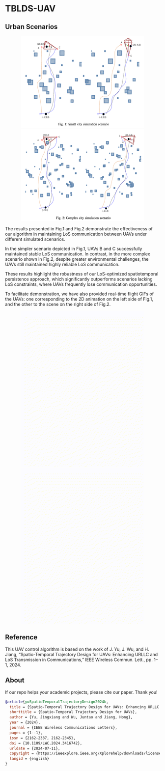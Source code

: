 # TBLDS-UAV

## Urban Scenarios

<p align="center">
  <img src="./assets/CIRYs1.png" alt="CIRYs1 Scenario" width="400"/>
  <img src="./assets/CIRYs2.png" alt="CIRYs2 Scenario" width="400"/>
</p>

The results presented in Fig.1 and Fig.2 demonstrate the effectiveness of our algorithm in maintaining LoS communication between UAVs under different simulated scenarios.

In the simpler scenario depicted in Fig.1, UAVs B and C successfully maintained stable LoS communication. In contrast, in the more complex scenario shown in Fig.2, despite greater environmental challenges, the UAVs still maintained highly reliable LoS communication.

These results highlight the robustness of our LoS-optimized spatiotemporal persistence approach, which significantly outperforms scenarios lacking LoS constraints, where UAVs frequently lose communication opportunities.

To facilitate demonstration, we have also provided real-time flight GIFs of the UAVs: one corresponding to the 2D animation on the left side of Fig.1, and the other to the scene on the right side of Fig.2.

<p align="center">
  <img src="./assets/CITY50.gif" alt="City50 Scenario" width="400"/>
  <img src="./assets/CITY100.gif" alt="Complex Scenario" width="400"/>
</p>



## Reference

This UAV control algorithm is based on the work of J. Yu, J. Wu, and H. Jiang, “Spatio-Temporal Trajectory Design for UAVs: Enhancing URLLC and LoS Transmission in Communications,” IEEE Wireless Commun. Lett., pp. 1–1, 2024.

## About

If our repo helps your academic projects, please cite our paper. Thank you!

```bibtex
@article{yuSpatioTemporalTrajectoryDesign2024b,
  title = {Spatio-Temporal Trajectory Design for UAVs: Enhancing URLLC and LoS Transmission in Communications},
  shorttitle = {Spatio-Temporal Trajectory Design for UAVs},
  author = {Yu, Jingxiang and Wu, Juntao and Jiang, Hong},
  year = {2024},
  journal = {IEEE Wireless Communications Letters},
  pages = {1--1},
  issn = {2162-2337, 2162-2345},
  doi = {10.1109/LWC.2024.3416742},
  urldate = {2024-07-11},
  copyright = {https://ieeexplore.ieee.org/Xplorehelp/downloads/license-information/IEEE.html},
  langid = {english}
}
